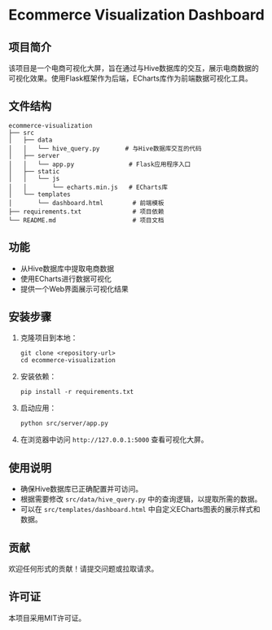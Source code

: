 # Ecommerce Visualization Dashboard

## 项目简介
该项目是一个电商可视化大屏，旨在通过与Hive数据库的交互，展示电商数据的可视化效果。使用Flask框架作为后端，ECharts库作为前端数据可视化工具。

## 文件结构
```
ecommerce-visualization
├── src
│   ├── data
│   │   └── hive_query.py       # 与Hive数据库交互的代码
│   ├── server
│   │   └── app.py               # Flask应用程序入口
│   ├── static
│   │   └── js
│   │       └── echarts.min.js   # ECharts库
│   └── templates
│       └── dashboard.html        # 前端模板
├── requirements.txt              # 项目依赖
└── README.md                     # 项目文档
```

## 功能
- 从Hive数据库中提取电商数据
- 使用ECharts进行数据可视化
- 提供一个Web界面展示可视化结果

## 安装步骤
1. 克隆项目到本地：
   ```
   git clone <repository-url>
   cd ecommerce-visualization
   ```

2. 安装依赖：
   ```
   pip install -r requirements.txt
   ```

3. 启动应用：
   ```
   python src/server/app.py
   ```

4. 在浏览器中访问 `http://127.0.0.1:5000` 查看可视化大屏。

## 使用说明
- 确保Hive数据库已正确配置并可访问。
- 根据需要修改 `src/data/hive_query.py` 中的查询逻辑，以提取所需的数据。
- 可以在 `src/templates/dashboard.html` 中自定义ECharts图表的展示样式和数据。

## 贡献
欢迎任何形式的贡献！请提交问题或拉取请求。

## 许可证
本项目采用MIT许可证。